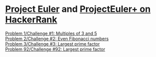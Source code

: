# [Project Euler](https://projecteuler.net) and [ProjectEuler+ on HackerRank](https://www.hackerrank.com/contests/projecteuler)

[Problem 1/Challenge #1: Multiples of 3 and 5](001%20-%20Multiples%20of%203%20and%205)  
[Problem 2/Challenge #2: Even Fibonacci numbers](002%20-%20Even%20Fibonacci%20numbers)  
[Problem 3/Challenge #3: Largest prime factor](003%20-%20Largest%20prime%20factor)  
[Problem 92/Challenge #92: Largest prime factor](092%20-%20Square%20digit%20chains)  
